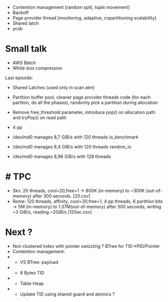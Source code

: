 * Contention management [random split, tuple movement]
* Backoff
* Page provider thread [monitoring, adaptive, copartitioning scalability]
* Shared latch
* ycsb

# Small talk
* AWS Batch
* White-box compression

Last episode:
* Shared Latches (used only in scan atm)
* Partition buffer pool, cleaner page provider threads code (for each partiton, do all the phases), randomly pick a partition during allocation
* Remove free_threshold parameter, introduce pop() on allocation path and tryPop() on read path

* 4 pp
* /dev/md0 manages 8,7 GiB/s with 120 threads io_benchmark
* /dev/md0 manages 8,4 GiB/s with 120 threads random_io
* /dev/md0 manages 8,96 GiB/s with 128 threads
# # TPC
* Skx: 20 threads, cool=20,free=1 -> 800K (in-memory) to ~300K (out-of-memory) after 300 seconds. [20.csv]
* Rome: 120 threads, affinity, cool=20,free=1, 4 pp threads, 6 partition bits -> 5M (in-memory) to  1.37M(out-of-memory) after 300 seconds, writing ~3 GiB/s, reading ~2GiB/s [120ac.csv]

# Next ?
* Non clustered index with pointer swizzling ? BTree for TID->PID/Pointer
* Contention management:
* *  VS BTree: payload
* *  8 Bytes TID
* *  Table Heap
* *  Update TID using shared guard and atomics ?
